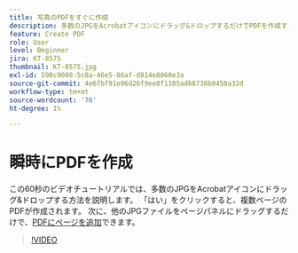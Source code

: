 ```yaml
---
title: 写真のPDFをすぐに作成
description: 多数のJPGをAcrobatアイコンにドラッグ&ドロップするだけでPDFを作成する方法を説明します
feature: Create PDF
role: User
level: Beginner
jira: KT-8575
thumbnail: KT-8575.jpg
exl-id: 598c9008-5c8a-46e5-86af-d814e8060e3a
source-git-commit: 4e6fbf91e96d26f9ee8f1105ad68738b9450a32d
workflow-type: tm+mt
source-wordcount: '76'
ht-degree: 1%

---
```


# 瞬時にPDFを作成

この60秒のビデオチュートリアルでは、多数のJPGをAcrobatアイコンにドラッグ&amp;ドロップする方法を説明します。 「はい」をクリックすると、複数ページのPDFが作成されます。 次に、他のJPGファイルをページパネルにドラッグするだけで、[PDFにページを追加](https://www.adobe.com/jp/acrobat/online/add-pages-to-pdf.html)できます。

>[!VIDEO](https://video.tv.adobe.com/v/336365?quality=12&learn=on&hidetitle=true)
